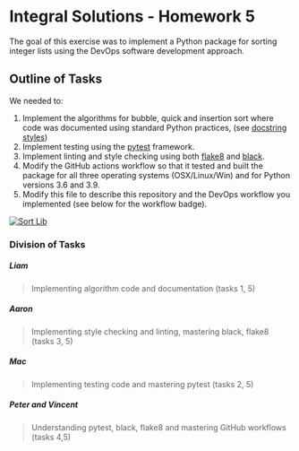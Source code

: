 # Integral Solutions - Homework 5

The goal of this exercise was to implement a Python package for sorting integer 
lists using the DevOps software development approach.

## Outline of Tasks
We needed to:
1. Implement the algorithms for bubble, quick and insertion sort where code was documented using
standard Python practices, (see [docstring 
styles](https://stackoverflow.com/questions/3898572/what-is-the-standard-python-docstring-format))
2. Implement testing using the [pytest](https://docs.pytest.org/en/6.2.x/) framework.
3. Implement linting and style checking using both [flake8](https://flake8.pycqa.org/en/latest/) and 
[black](https://black.readthedocs.io/en/stable/). 
4. Modify the GitHub actions workflow so that it tested and built the package for all 
three operating systems (OSX/Linux/Win) and for Python versions 3.6 and 3.9.
5. Modify this file to describe this repository and the DevOps workflow you 
implemented (see below for the workflow badge).

[![Sort Lib](https://github.com/liamblair/COS397-hw5/actions/workflows/main.yml/badge.svg)](https://github.com/liamblair/COS397-hw5/actions/workflows/main.yml)

### Division of Tasks

##### Liam
> Implementing algorithm code and documentation (tasks 1, 5)

##### Aaron
> Implementing style checking and linting, mastering black, flake8 (tasks 3, 5)

##### Mac
> Implementing testing code and mastering pytest (tasks 2, 5)

##### Peter and Vincent
> Understanding pytest, black, flake8 and mastering GitHub workflows (tasks 4,5)

